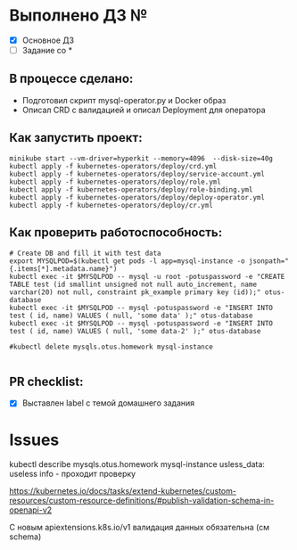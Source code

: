 # Выполнено ДЗ №

- [x] Основное ДЗ
- [ ] Задание со \*

## В процессе сделано:

- Подготовил скрипт mysql-operator.py и Docker образ
- Описал CRD с валидацией и описал Deployment для оператора

## Как запустить проект:

```
minikube start --vm-driver=hyperkit --memory=4096  --disk-size=40g
kubectl apply -f kubernetes-operators/deploy/crd.yml
kubectl apply -f kubernetes-operators/deploy/service-account.yml
kubectl apply -f kubernetes-operators/deploy/role.yml
kubectl apply -f kubernetes-operators/deploy/role-binding.yml
kubectl apply -f kubernetes-operators/deploy/deploy-operator.yml
kubectl apply -f kubernetes-operators/deploy/cr.yml
```

## Как проверить работоспособность:

```
# Create DB and fill it with test data
export MYSQLPOD=$(kubectl get pods -l app=mysql-instance -o jsonpath="{.items[*].metadata.name}")
kubectl exec -it $MYSQLPOD -- mysql -u root -potuspassword -e "CREATE TABLE test (id smallint unsigned not null auto_increment, name varchar(20) not null, constraint pk_example primary key (id));" otus-database
kubectl exec -it $MYSQLPOD -- mysql -potuspassword -e "INSERT INTO test ( id, name) VALUES ( null, 'some data' );" otus-database
kubectl exec -it $MYSQLPOD -- mysql -potuspassword -e "INSERT INTO test ( id, name) VALUES ( null, 'some data-2' );" otus-database

#kubectl delete mysqls.otus.homework mysql-instance


```

## PR checklist:

- [x] Выставлен label с темой домашнего задания

# Issues

kubectl describe mysqls.otus.homework mysql-instance
usless_data: useless info - проходит проверку

https://kubernetes.io/docs/tasks/extend-kubernetes/custom-resources/custom-resource-definitions/#publish-validation-schema-in-openapi-v2

С новым apiextensions.k8s.io/v1 валидация данных обязательна (см schema)
